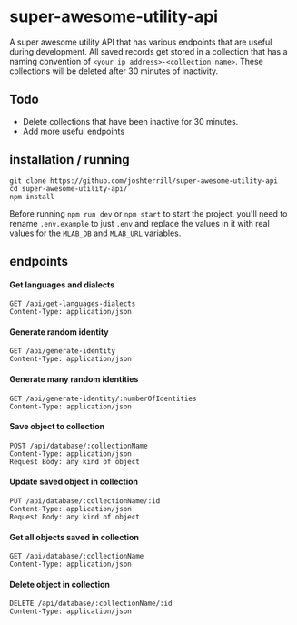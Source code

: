 # super-awesome-utility-api

A super awesome utility API that has various endpoints that are useful during development. All saved records get stored in a collection that has a naming convention of `<your ip address>-<collection name>`. These collections will be deleted after 30 minutes of inactivity.

## Todo

* Delete collections that have been inactive for 30 minutes.
* Add more useful endpoints


## installation / running

```
git clone https://github.com/joshterrill/super-awesome-utility-api
cd super-awesome-utility-api/
npm install
```

Before running `npm run dev` or `npm start` to start the project, you'll need to rename `.env.example` to just `.env` and replace the values in it with real values for the `MLAB_DB` and `MLAB_URL` variables.

## endpoints

#### Get languages and dialects

```
GET /api/get-languages-dialects
Content-Type: application/json
```

#### Generate random identity

```
GET /api/generate-identity
Content-Type: application/json
```

#### Generate many random identities

```
GET /api/generate-identity/:numberOfIdentities
Content-Type: application/json
```

#### Save object to collection

```
POST /api/database/:collectionName
Content-Type: application/json
Request Body: any kind of object
```

#### Update saved object in collection

```
PUT /api/database/:collectionName/:id
Content-Type: application/json
Request Body: any kind of object
```

#### Get all objects saved in collection

```
GET /api/database/:collectionName
Content-Type: application/json
```

#### Delete object in collection

```
DELETE /api/database/:collectionName/:id
Content-Type: application/json
```